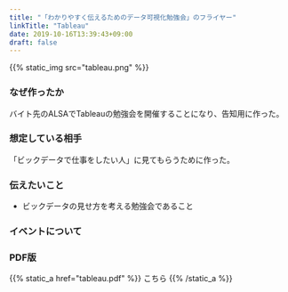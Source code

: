 ```yaml
---
title: "「わかりやすく伝えるためのデータ可視化勉強会」のフライヤー"
linkTitle: "Tableau"
date: 2019-10-16T13:39:43+09:00
draft: false
---
```


{{% static_img src="tableau.png" %}}

### なぜ作ったか
バイト先のALSAでTableauの勉強会を開催することになり、告知用に作った。

### 想定している相手
「ビックデータで仕事をしたい人」に見てもらうために作った。

### 伝えたいこと
- ビックデータの見せ方を考える勉強会であること

### イベントについて

### PDF版
{{% static_a href="tableau.pdf" %}} こちら {{% /static_a %}}

